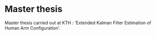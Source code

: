 # Master thesis
Master thesis carried out at KTH : 'Extended Kalman Filter Estimation of Human Arm Configuration'.
